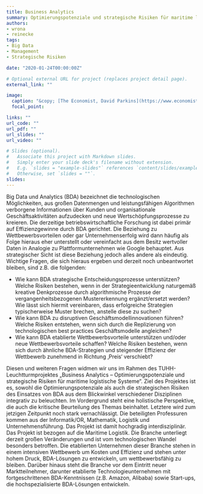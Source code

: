 ```yaml
---
title: Business Analytics
summary: Optimierungspotenziale und strategische Risiken für maritime logistische Systeme
authors:
- wrona
- reinecke
tags:
- Big Data
- Management
- Strategische Risiken

date: "2020-01-24T00:00:00Z"

# Optional external URL for project (replaces project detail page).
external_link: ""

image:
  caption: "&copy; [The Economist, David Parkins](https://www.economist.com/leaders/2018/01/18/how-to-tame-the-tech-titans)"
  focal_point:

links: ""
url_code: ""
url_pdf: ""
url_slides: ""
url_video: ""

# Slides (optional).
#   Associate this project with Markdown slides.
#   Simply enter your slide deck's filename without extension.
#   E.g. `slides = "example-slides"` references `content/slides/example-slides.md`.
#   Otherwise, set `slides = ""`.
slides:
---
```

Big Data und Analytics (BDA) bezeichnet die technologischen Möglichkeiten, aus großen Datenmengen und leistungsfähigen Algorithmen verborgene Informationen über Kunden und organisationale Geschäftsaktivitäten aufzudecken und neue Wertschöpfungsprozesse zu kreieren. Die derzeitige betriebswirtschaftliche Forschung ist dabei primär auf Effizienzgewinne durch BDA gerichtet. Die Beziehung zu Wettbewerbsvorteilen oder gar Unternehmenserfolg wird dann häufig als Folge hieraus eher unterstellt oder vereinfacht aus dem Besitz wertvoller Daten in Analogie zu Plattformunternehmen wie Google behauptet. Aus strategischer Sicht ist diese Beziehung jedoch alles andere als eindeutig. Wichtige Fragen, die sich hieraus ergeben und derzeit noch unbeantwortet bleiben, sind z.B. die folgenden:

* Wie kann BDA strategische Entscheidungsprozesse unterstützen? Welche Risiken bestehen, wenn in der Strategieentwicklung naturgemäß kreative Denkprozesse durch algorithmische Prozesse der vergangenheitsbezogenen Mustererkennung ergänzt/ersetzt werden? Wie lässt sich hiermit vereinbaren, dass erfolgreiche Strategien typischerweise Muster brechen, anstelle diese zu suchen?
* Wie kann BDA zu disruptiven Geschäftsmodellinnovationen führen? Welche Risiken entstehen, wenn sich durch die Replizierung von technologischen best practices Geschäftsmodelle angleichen?
* Wie kann BDA etablierte Wettbewerbsvorteile unterstützen und/oder neue Wettbewerbsvorteile schaffen? Welche Risiken bestehen, wenn sich durch ähnliche BDA-Strategien und steigender Effizienz der Wettbewerb zunehmend in Richtung ‚Preis‘ verschiebt?

Diesen und weiteren Fragen widmen wir uns im Rahmen des TUHH-Leuchtturmprojektes „Business Analytics – Optimierungspotenziale und strategische Risiken für maritime logistische Systeme“. Ziel des Projektes ist es, sowohl die Optimierungspotenziale als auch die strategischen Risiken des Einsatzes von BDA aus dem Blickwinkel verschiedener Disziplinen integrativ zu beleuchten. Im Vordergrund steht eine holistische Perspektive, die auch die kritische Beurteilung des Themas beinhaltet. Letztere wird zum jetzigen Zeitpunkt noch stark vernachlässigt. Die beteiligten Professuren kommen aus der Informatik/OR, Mathematik, Logistik und Unternehmensführung. Das Projekt ist damit hochgradig interdisziplinär. Das Projekt ist bezogen auf die Maritime Logistik. Die Branche unterliegt derzeit großen Veränderungen und ist vom technologischen Wandel besonders betroffen. Die etablierten Unternehmen dieser Branche stehen in einem intensiven Wettbewerb um Kosten und Effizienz und stehen unter hohem Druck, BDA-Lösungen zu entwickeln, um wettbewerbsfähig zu bleiben. Darüber hinaus steht die Branche vor dem Eintritt neuer Marktteilnehmer, darunter etablierte Technologieunternehmen mit fortgeschrittenen BDA-Kenntnissen (z.B. Amazon, Alibaba) sowie Start-ups, die hochspezialisierte BDA-Lösungen entwickeln. 